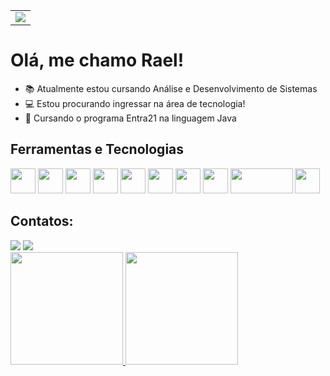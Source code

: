 <div align="center">
  <table>
      <td><img src="https://miro.medium.com/v2/resize:fit:640/format:webp/1*Q5_t-R0xRs07wW1Kf8rCSw.gif"></td>
  </table>
</div> 

# Olá, me chamo Rael!

- 📚 Atualmente estou cursando Análise e Desenvolvimento de Sistemas
- 💻 Estou procurando ingressar na área de tecnologia!
- 📂 Cursando o programa Entra21 na linguagem Java

## Ferramentas e Tecnologias

<div> 
<img loading="lazy" src="https://cdn.jsdelivr.net/gh/devicons/devicon/icons/java/java-original-wordmark.svg" width="40" height="40"/>
<img loading="lazy" src="https://cdn.jsdelivr.net/gh/devicons/devicon/icons/mysql/mysql-original-wordmark.svg" width="40" height="40"/>
<img loading="lazy" src="https://cdn.jsdelivr.net/gh/devicons/devicon/icons/html5/html5-original-wordmark.svg" width="40" height="40"/>
<img loading="lazy" src="https://cdn.jsdelivr.net/gh/devicons/devicon/icons/css3/css3-original-wordmark.svg" width="40" height="40"/>
<img loading="lazy" src="https://cdn.jsdelivr.net/gh/devicons/devicon/icons/javascript/javascript-original.svg" width="40" height="40"/>
<img loading="lazy" src="https://cdn.jsdelivr.net/gh/devicons/devicon/icons/bootstrap/bootstrap-original.svg" width="40" height="40"/>
<img loading="lazy" src="https://cdn.jsdelivr.net/gh/devicons/devicon/icons/spring/spring-original-wordmark.svg" width="40" height="40"/>
<img loading="lazy" src="https://user-images.githubusercontent.com/7853266/44114706-9c72dd08-9fd1-11e8-8d9d-6d9d651c75ad.png" width="40" height="40"/>
<img loading="lazy" src="https://upload.wikimedia.org/wikipedia/commons/thumb/c/ca/MariaDB_colour_logo.svg/2560px-MariaDB_colour_logo.svg.png" width="100" height="40"/> 
<img loading="lazy" src="https://cdn.jsdelivr.net/gh/devicons/devicon/icons/docker/docker-original-wordmark.svg" width="40" height="40"/>
</div>

## Contatos:

<div>
<a href = "mailto:schwartzraelh@gmail.com"><img loading="lazy" src="https://img.shields.io/badge/Gmail-D14836?style=for-the-badge&logo=gmail&logoColor=white" target="_blank"></a>
<a href="https://www.linkedin.com/in/rael-henrique-schwartz-5589bb208/" target="_blank"><img loading="lazy" src="https://img.shields.io/badge/-LinkedIn-%230077B5?style=for-the-badge&logo=linkedin&logoColor=white" target="_blank"></a>   
</div>       

<div>
<a href="https://github.com/Raelhs">
<img loading="lazy" height="180em" src="https://github-readme-stats.vercel.app/api/top-langs/?username=Raelhs&layout=compact&langs_count=7&theme=dracula"/>
<img loading="lazy" height="180em" src="https://github-readme-stats.vercel.app/api?username=Raelhs&show_icons=true&theme=dracula&include_all_commits=true&count_private=true"/>
</div>


          

